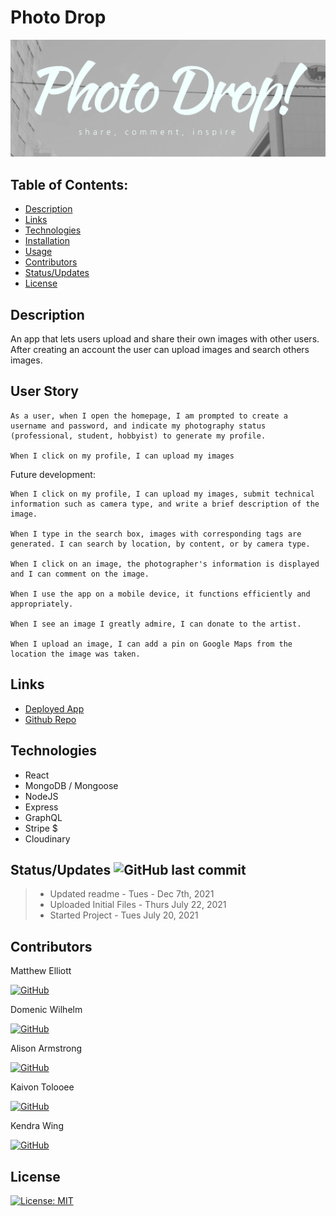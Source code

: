 # Photo Drop

![Homepage screenshot](/photodrop_screenshot.png)

## Table of Contents:

- [Description](#description)
- [Links](#links)
- [Technologies](#technologies)
- [Installation](#installation)
- [Usage](#usage)
- [Contributors](#contributors)
- [Status/Updates](#statusupdates)
- [License](#license)

## Description

An app that lets users upload and share their own images with other users. After creating an account the user can
upload images and search others images.

## User Story

```
As a user, when I open the homepage, I am prompted to create a username and password, and indicate my photography status (professional, student, hobbyist) to generate my profile.

When I click on my profile, I can upload my images
```

Future development:

```
When I click on my profile, I can upload my images, submit technical information such as camera type, and write a brief description of the image.

When I type in the search box, images with corresponding tags are generated. I can search by location, by content, or by camera type.

When I click on an image, the photographer's information is displayed and I can comment on the image.

When I use the app on a mobile device, it functions efficiently and appropriately.

When I see an image I greatly admire, I can donate to the artist.

When I upload an image, I can add a pin on Google Maps from the location the image was taken.
```

## Links

- [Deployed App](https://photo-drop2.herokuapp.com/)
- [Github Repo](https://github.com/MatteoThomas/photo-drop)

## Technologies

<!-- [![React](https://img.shields.io/badge/React-Technology_Used-000000?labelColor=d1d1d1&style=for-the-badge&logo=React&link=https://github.com/MatteoThomas/photo-drop)](https://github.com/MatteoThomas/photo-drop)
[![GraphQL](https://img.shields.io/badge/GraphQL-Technology_Used-000000?labelColor=d1d1d1&style=for-the-badge&logo=GraphQL&link=https://github.com/MatteoThomas/photo-drop)](https://github.com/MatteoThomas/photo-drop)
[![MongoDB](https://img.shields.io/badge/MongoDB-Technology_Used-000000?labelColor=d1d1d1&style=for-the-badge&logo=MongoDB&link=https://github.com/MatteoThomas/photo-drop)](https://github.com/MatteoThomas/photo-drop)
[![Express](https://img.shields.io/badge/Express-Technology_Used-000000?labelColor=d1d1d1&style=for-the-badge&logo=Express&link=https://github.com/MatteoThomas/photo-drop)](https://github.com/MatteoThomas/photo-drop)
[![Stripe](https://img.shields.io/badge/Stripe-Technology_Used-000000?labelColor=d1d1d1&style=for-the-badge&logo=Stripe&link=https://github.com/MatteoThomas/photo-drop)](https://github.com/MatteoThomas/photo-drop)
[![Cloudinary](https://img.shields.io/badge/Cloudinary-Technology_Used-000000?labelColor=d1d1d1&style=for-the-badge&logo=Cloudinary&link=https://github.com/MatteoThomas/photo-drop)](https://github.com/MatteoThomas/photo-drop) -->

- React
- MongoDB / Mongoose
- NodeJS
- Express
- GraphQL
- Stripe $
- Cloudinary

## Status/Updates ![GitHub last commit](https://img.shields.io/github/last-commit/MatteoThomas/photo-drop)

> - Updated readme - Tues - Dec 7th, 2021
> - Uploaded Initial Files - Thurs July 22, 2021
> - Started Project - Tues July 20, 2021

## Contributors

Matthew Elliott

[![GitHub](https://img.shields.io/badge/GitHub-MatteoThomas-green?style=social&logo=GitHub&link=https://github.com/MatteoThomas)](https://github.com/MatteoThomas)

Domenic Wilhelm

[![GitHub](https://img.shields.io/badge/GitHub-Domenicsw92-8c1c3?style=social&logo=GitHub&link=https://github.com/Domenicsw92)](https://github.com/Domenicsw92)

Alison Armstrong

[![GitHub](https://img.shields.io/badge/GitHub-Alison_Armstrong-green?style=social&logo=GitHub&link=https://github.com/kaivont85/Group-3-Project)](https://github.com/kaivont85/Group-3-Project)

Kaivon Tolooee

[![GitHub](https://img.shields.io/badge/GitHub-kaivont85-green?style=social&logo=GitHub&link=https://github.com/kaivont85)](https://github.com/kaivont85)

Kendra Wing

[![GitHub](https://img.shields.io/badge/GitHub-kwing25-green?style=social&logo=GitHub&link=https://github.com/kwing25)](https://github.com/kwing25)

## License

[![License: MIT](https://img.shields.io/badge/License-MIT-yellow.svg)](https://opensource.org/licenses/MIT)
